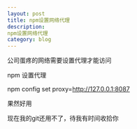 ```yaml
---
layout: post
title: npm设置网络代理
description: 
npm设置网络代理
category: blog
---
```



公司蛋疼的网络需要设置代理才能访问

npm 设置代理 

npm config set proxy=http://127.0.0.1:8087

果然好用

现在我的git还用不了，待我有时间收拾你